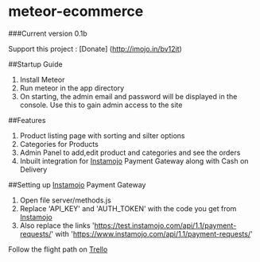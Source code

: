 # meteor-ecommerce

###Current version 0.1b

Support this project : [Donate] (http://imojo.in/bv12it)

##Startup Guide
1. Install Meteor
2. Run meteor in the app directory
3. On starting, the admin email and password will be displayed in the console. Use this to gain admin access to the site



##Features
1. Product listing page with sorting and silter options
2. Categories for Products
3. Admin Panel to add,edit product and categories and see the orders
4. Inbuilt integration for [Instamojo](https://imjo.in/NvQhd) Payment Gateway along with Cash on Delivery

##Setting up [Instamojo](https://imjo.in/NvQhd) Payment Gateway
1. Open file server/methods.js
2. Replace 'API_KEY' and 'AUTH_TOKEN' with the code you get from [Instamojo](https://imjo.in/NvQhd) 
3. Also replace the links 'https://test.instamojo.com/api/1.1/payment-requests/' with 'https://www.instamojo.com/api/1.1/payment-requests/'




Follow the flight path on [Trello](https://trello.com/b/y1S4C07V/meteor-ecommerce)
